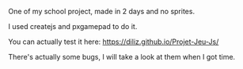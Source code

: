 One of my school project, made in 2 days and no sprites.

I used createjs and pxgamepad to do it.

You can actually test it here: https://diliz.github.io/Projet-Jeu-Js/

There's actually some bugs, I will take a look at them when I got time.
